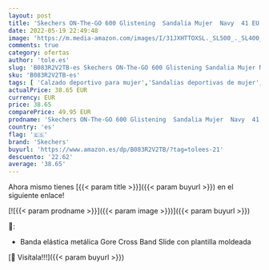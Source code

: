 ```yaml
---
layout: post
title: 'Skechers ON-The-GO 600 Glistening  Sandalia Mujer  Navy  41 EU'
date: 2022-05-19 22:49:48
image: 'https://m.media-amazon.com/images/I/31JXHTTOXSL._SL500_._SL400_.jpg'
comments: true
category: ofertas
author: 'tole.es'
slug: 'B083R2V2TB-es Skechers ON-The-GO 600 Glistening Sandalia Mujer Navy 41 EU'
sku: 'B083R2V2TB-es'
tags: [ 'Calzado deportivo para mujer','Sandalias deportivas de mujer','Zapatillas y calzado deportivo para mujer','Zapatos','Zapatos para mujer','Zapatos y complementos','sandalia','skechers','🇪🇸', ]
actualPrice: 38.65 EUR
currency: EUR
price: 38.65
comparePrice: 49.95 EUR
prodname: 'Skechers ON-The-GO 600 Glistening  Sandalia Mujer  Navy  41 EU'
country: 'es'
flag: '🇪🇸'
brand: 'Skechers'
buyurl: 'https://www.amazon.es/dp/B083R2V2TB/?tag=tolees-21'
descuento: '22.62'
average: '38.65'
---
```


Ahora mismo tienes [{{< param title >}}]({{< param buyurl >}}) en el siguiente enlace!

[![{{< param prodname >}}]({{< param image >}})]({{< param buyurl >}})

🔎:

- Banda elástica metálica Gore Cross Band Slide con plantilla moldeada

[🛒 Visítala!!!]({{< param buyurl >}})
